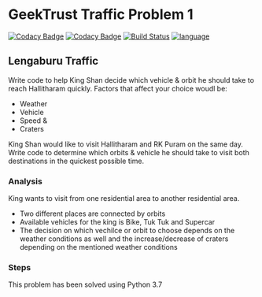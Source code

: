 # GeekTrust Traffic Problem 1
[![Codacy Badge](https://api.codacy.com/project/badge/Grade/e4c9ccf45bd94e0b8ed32d9ca4c23ffe)](https://www.codacy.com/manual/pythonprogsnscripts/geekttrustproblems?utm_source=github.com&amp;utm_medium=referral&amp;utm_content=pythonprogsnscripts/geekttrustproblems&amp;utm_campaign=Badge_Grade)
[![Codacy Badge](https://api.codacy.com/project/badge/Coverage/e4c9ccf45bd94e0b8ed32d9ca4c23ffe)](https://www.codacy.com/manual/pythonprogsnscripts/geekttrustproblems?utm_source=github.com&utm_medium=referral&utm_content=pythonprogsnscripts/geekttrustproblems&utm_campaign=Badge_Coverage)
[![Build Status](https://travis-ci.org/pythonprogsnscripts/geekttrustproblems.svg?branch=master)](https://travis-ci.org/pythonprogsnscripts/geekttrustproblems)
[![language](https://img.shields.io/badge/language-python-yellowgreen)]()

## Lengaburu Traffic

Write code to help King Shan decide which vehicle & orbit he should take to reach Hallitharam quickly. Factors that affect your choice woudl be:

*   Weather
*   Vehicle
*   Speed &
*   Craters

King Shan would like to visit Hallitharam and RK Puram on the same day. Write code to determine which orbits & vehicle he should take to visit both destinations in the quickest possible time.

### Analysis

King wants to visit from one residential area to another residential area.

*   Two different places are connected by orbits
*   Available vehicles for the king is Bike, Tuk Tuk and Supercar
*   The decision on which vechilce or orbit to choose depends on the weather conditions as well and the increase/decrease of craters depending on the mentioned weather conditions

### Steps

This problem has been solved using Python 3.7

